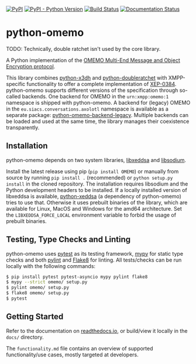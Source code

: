 [![PyPI](https://img.shields.io/pypi/v/OMEMO.svg)](https://pypi.org/project/OMEMO/)
[![PyPI - Python Version](https://img.shields.io/pypi/pyversions/OMEMO.svg)](https://pypi.org/project/OMEMO/)
[![Build Status](https://travis-ci.org/Syndace/python-omemo.svg?branch=master)](https://travis-ci.org/Syndace/python-omemo)
[![Documentation Status](https://readthedocs.org/projects/python-omemo/badge/?version=latest)](https://python-omemo.readthedocs.io/en/latest/?badge=latest)

# python-omemo #

TODO: Technically, double ratchet isn't used by the core library.

A Python implementation of the [OMEMO Multi-End Message and Object Encryption protocol](https://xmpp.org/extensions/xep-0384.html).

This library combines [python-x3dh](https://github.com/Syndace/python-x3dh) and [python-doubleratchet](https://github.com/Syndace/python-doubleratchet) with XMPP-specific functionality to offer a complete implementation of [XEP-0384](https://xmpp.org/extensions/xep-0384.html). python-omemo supports different versions of the specification through so-called backends. One backend for OMEMO in the `urn:xmpp:omemo:1` namespace is shipped with python-omemo. A backend for (legacy) OMEMO in the `eu.siacs.conversations.axolotl` namespace is available as a separate package: [python-omemo-backend-legacy](https://github.com/Syndace/python-omemo-backend-legacy). Multiple backends can be loaded and used at the same time, the library manages their coexistence transparently.

## Installation ##

python-omemo depends on two system libraries, [libxeddsa](https://github.com/Syndace/libxeddsa) and [libsodium](https://download.libsodium.org/doc/).

Install the latest release using pip (`pip install OMEMO`) or manually from source by running `pip install .` (recommended) or `python setup.py install` in the cloned repository. The installation requires libsodium and the Python development headers to be installed. If a locally installed version of libxeddsa is available, [python-xeddsa](https://github.com/Syndace/python-xeddsa) (a dependency of python-omemo) tries to use that. Otherwise it uses prebuilt binaries of the library, which are available for Linux, MacOS and Windows for the amd64 architecture. Set the `LIBXEDDSA_FORCE_LOCAL` environment variable to forbid the usage of prebuilt binaries.

## Testing, Type Checks and Linting ##

python-omemo uses [pytest](https://docs.pytest.org/en/latest/) as its testing framework, [mypy](http://mypy-lang.org/) for static type checks and both [pylint](https://pylint.pycqa.org/en/latest/) and [Flake8](https://flake8.pycqa.org/en/latest/) for linting. All tests/checks can be run locally with the following commands:

```sh
$ pip install pytest pytest-asyncio mypy pylint flake8
$ mypy --strict omemo/ setup.py
$ pylint omemo/ setup.py
$ flake8 omemo/ setup.py
$ pytest
```

## Getting Started ##

Refer to the documentation on [readthedocs.io](https://python-omemo.readthedocs.io/en/latest/), or build/view it locally in the `docs/` directory.

The `functionality.md` file contains an overview of supported functionality/use cases, mostly targeted at developers.
